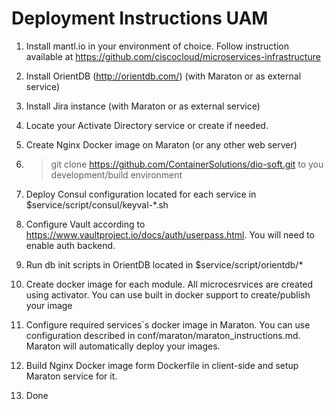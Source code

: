 # Deployment Instructions UAM

1.	Install mantl.io in your environment of choice.
Follow instruction available at https://github.com/ciscocloud/microservices-infrastructure
2.	Install OrientDB (http://orientdb.com/) (with Maraton or as external service)
3.	Install Jira instance (with Maraton or as external service)
4.	Locate your Activate Directory service or create if needed.
5.	Create Nginx Docker image on Maraton (or any other web server)
6.	> git clone https://github.com/ContainerSolutions/dio-soft.git to you development/build environment
7.	Deploy Consul configuration located for each service in $service/script/consul/keyval-*.sh
8.	Configure Vault according to https://www.vaultproject.io/docs/auth/userpass.html. You will need to enable auth backend.
9.	Run db init scripts in OrientDB located in $service/script/orientdb/*
10.	Create docker image for each module. All microcesrvices are created using activator. You can use built in docker support to create/publish your image
11.	Configure required services`s docker image in Maraton. You can use configuration described in conf/maraton/maraton_instructions.md. Maraton will automatically deploy your images.
12.	Build Nginx Docker image form Dockerfile in client-side and setup Maraton service for it.

13. Done